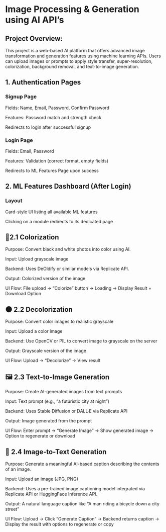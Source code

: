# Image Processing & Generation using AI API’s

## Project Overview:
This project is a web-based AI platform that offers advanced image transformation and generation features using machine learning APIs. Users can upload images or prompts to apply style transfer, super-resolution, colorization, background removal, and text-to-image generation.

## 1. Authentication Pages
### Signup Page
Fields: Name, Email, Password, Confirm Password

Features: Password match and strength check

Redirects to login after successful signup

### Login Page
Fields: Email, Password

Features: Validation (correct format, empty fields)

Redirects to ML Features Page upon success

## 2. ML Features Dashboard (After Login)
### Layout
Card-style UI listing all available ML features

Clicking on a module redirects to its dedicated page

## 🎨2.1 Colorization
Purpose: Convert black and white photos into color using AI.

Input: Upload grayscale image

Backend: Uses DeOldify or similar models via Replicate API.

Output: Colorized version of the image

UI Flow: File upload → “Colorize” button → Loading → Display Result + Download Option

## 🌑 2.2 Decolorization
Purpose: Convert color images to realistic grayscale

Input: Upload a color image

Backend: Use OpenCV or PIL to convert image to grayscale on the server

Output: Grayscale version of the image

UI Flow: Upload → “Decolorize” → View result

## 🖼️ 2.3 Text-to-Image Generation
Purpose: Create AI-generated images from text prompts

Input: Text prompt (e.g., “a futuristic city at night”)

Backend: Uses Stable Diffusion or DALL·E via Replicate API

Output: Image generated from the prompt

UI Flow: Enter prompt → “Generate Image” → Show generated image → Option to regenerate or download

## 🧾 2.4 Image-to-Text Generation
Purpose: Generate a meaningful AI-based caption describing the contents of an image.

Input: Upload an image (JPG, PNG)

Backend: Uses a pre-trained image captioning model integrated via Replicate API  or HuggingFace Inference API.

Output: A natural language caption like “A man riding a bicycle down a city street”

UI Flow: Upload → Click “Generate Caption” → Backend returns caption → Display the result with options to regenerate or copy




